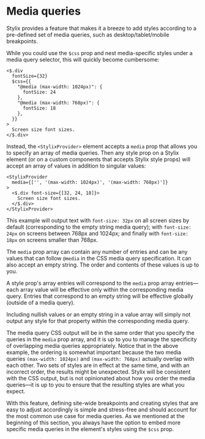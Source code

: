 # Media queries

Stylix provides a feature that makes it a breeze to add styles according to a pre-defined set of media queries, such as desktop/tablet/mobile breakpoints.

While you could use the `$css` prop and nest media-specific styles under a media query selector, this will quickly become cumbersome:

```tsx-render
<$.div
  fontSize={32}
  $css={{
    "@media (max-width: 1024px)": {
      fontSize: 24
    },
    "@media (max-width: 768px)": {
      fontSize: 18
    },
  }}
>
  Screen size font sizes.
</$.div>
```

Instead, the `<StylixProvider>` element accepts a `media` prop that allows you to specify an array of media queries. Then any style prop on a Stylix element (or on a custom components that accepts Stylix style props) will accept an array of values in addition to singular values:

```tsx-render
<StylixProvider 
  media={['', '(max-width: 1024px)', '(max-width: 768px)']}
>
  <$.div font-size={[32, 24, 18]}>
    Screen size font sizes.
  </$.div>
</StylixProvider>
```

This example will output text with `font-size: 32px` on all screen sizes by default (corresponding to the empty string media query); with `font-size: 24px` on screens between 768px and 1024px; and finally with `font-size: 18px` on screens smaller than 768px.

The `media` prop array can contain any number of entries and can be any values that can follow `@media` in the CSS media query specification. It can also accept an empty string. The order and contents of these values is up to you.

A style prop's array entries will correspond to the `media` prop array entries—each array value will be effective only within the corresponding media query. Entries that correspond to an empty string will be effective globally (outside of a media query).

Including nullish values or an empty string in a value array will simply not output any style for that property within the corresponding media query. 

The media query CSS output will be in the same order that you specify the queries in the `media` prop array, and it is up to you to manage the specificity of overlapping media queries appropriately. Notice that in the above example, the ordering is somewhat important because the two media queries `(max-width: 1024px)` and `(max-width: 768px)` actually overlap with each other. Two sets of styles are in effect at the same time, and with an incorrect order, the results might be unexpected. Stylix will be consistent with the CSS output, but is not opinionated about how you order the media queries—it is up to you to ensure that the resulting styles are what you expect.

With this feature, defining site-wide breakpoints and creating styles that are easy to adjust accordingly is simple and stress-free and should account for the most common use case for media queries. As we mentioned at the beginning of this section, you always have the option to embed more specific media queries in the element's styles using the `$css` prop.
